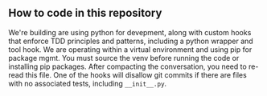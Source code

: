 ## How to code in this repository

We're building are using python for devepment, along with custom hooks that
enforce TDD principles and patterns, including a python wrapper and tool hook.
We are operating within a virtual environment and using pip for package mgmt.
You must source the venv before running the code or installing pip packages.
After compacting the conversation, you need to re-read this file. One of the
hooks will disallow git commits if there are files with no associated tests,
including `__init__.py`.
